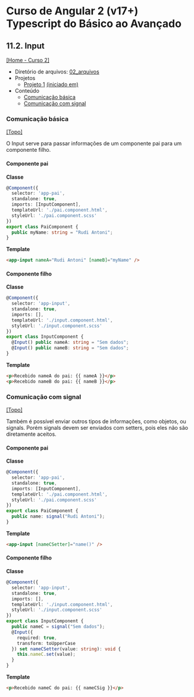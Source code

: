# Curso de Angular 2 (v17+) Typescript do Básico ao Avançado

## 11.2. Input
[[Home - Curso 2]](../../README.md#curso-2)<br />

- Diretório de arquivos: [02_arquivos](./02_arquivos/)
- Projetos
  - [Projeto 1](./02_arquivos/proj_01/) [(iniciado em)](#comunicação-básica)
- Conteúdo
  - [Comunicação básica](#comunicação-básica)
  - [Comunicação com signal](#comunicação-com-signal)

### Comunicação básica
[[Topo]](#)<br />

O Input serve para passar informações de um componente pai para um componente filho.

#### Componente pai

**Classe**
```typescript
@Component({
  selector: 'app-pai',
  standalone: true,
  imports: [InputComponent],
  templateUrl: './pai.component.html',
  styleUrl: './pai.component.scss'
})
export class PaiComponent {
  public myName: string = "Rudi Antoni";
}
```

**Template**
```html
<app-input nameA="Rudi Antoni" [nameB]="myName" />
```

#### Componente filho

**Classe**
```typescript
@Component({
  selector: 'app-input',
  standalone: true,
  imports: [],
  templateUrl: './input.component.html',
  styleUrl: './input.component.scss'
})
export class InputComponent {
  @Input() public nameA: string = "Sem dados";
  @Input() public nameB: string = "Sem dados";
}
```

**Template**
```html
<p>Recebido nameA do pai: {{ nameA }}</p>
<p>Recebido nameB do pai: {{ nameB }}</p>
```

### Comunicação com signal
[[Topo]](#)<br />

Também é possível enviar outros tipos de informações, como objetos, ou signals. Porém signals devem ser enviados com setters, pois eles não são diretamente aceitos.

#### Componente pai

**Classe**
```typescript
@Component({
  selector: 'app-pai',
  standalone: true,
  imports: [InputComponent],
  templateUrl: './pai.component.html',
  styleUrl: './pai.component.scss'
})
export class PaiComponent {
  public name: signal("Rudi Antoni");
}
```

**Template**
```html
<app-input [nameCSetter]="name()" />
```

#### Componente filho

**Classe**
```typescript
@Component({
  selector: 'app-input',
  standalone: true,
  imports: [],
  templateUrl: './input.component.html',
  styleUrl: './input.component.scss'
})
export class InputComponent {
  public nameC = signal("Sem dados");
  @Input({
    required: true,
    transform: toUpperCase
  }) set nameCSetter(value: string): void {
    this.nameC.set(value);
  }  
}
```

**Template**
```html
<p>Recebido nameC do pai: {{ nameCSig }}</p>
```
